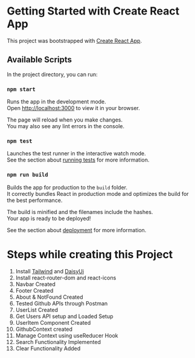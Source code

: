 # Getting Started with Create React App

This project was bootstrapped with [Create React App](https://github.com/facebook/create-react-app).

## Available Scripts

In the project directory, you can run:

### `npm start`

Runs the app in the development mode.\
Open [http://localhost:3000](http://localhost:3000) to view it in your browser.

The page will reload when you make changes.\
You may also see any lint errors in the console.

### `npm test`

Launches the test runner in the interactive watch mode.\
See the section about [running tests](https://facebook.github.io/create-react-app/docs/running-tests) for more information.

### `npm run build`

Builds the app for production to the `build` folder.\
It correctly bundles React in production mode and optimizes the build for the best performance.

The build is minified and the filenames include the hashes.\
Your app is ready to be deployed!

See the section about [deployment](https://facebook.github.io/create-react-app/docs/deployment) for more information.

# Steps while creating this Project

1. Install [Tailwind](https://tailwindcss.com/docs/guides/create-react-app) and [DaisyUi](https://daisyui.com/)
2. Install react-router-dom and react-icons
3. Navbar Created
4. Footer Created
5. About & NotFound Created
6. Tested Github APIs through Postman
7. UserList Created
8. Get Users API setup and Loaded Setup
9. UserItem Component Created
10. GithubContext created
11. Manage Context using useReducer Hook
12. Search Functionality Implemented
13. Clear Functionality Added
